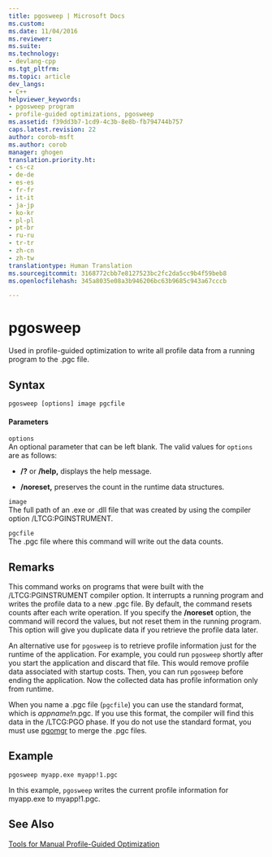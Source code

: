 ```yaml
---
title: pgosweep | Microsoft Docs
ms.custom: 
ms.date: 11/04/2016
ms.reviewer: 
ms.suite: 
ms.technology:
- devlang-cpp
ms.tgt_pltfrm: 
ms.topic: article
dev_langs:
- C++
helpviewer_keywords:
- pgosweep program
- profile-guided optimizations, pgosweep
ms.assetid: f39dd3b7-1cd9-4c3b-8e8b-fb794744b757
caps.latest.revision: 22
author: corob-msft
ms.author: corob
manager: ghogen
translation.priority.ht:
- cs-cz
- de-de
- es-es
- fr-fr
- it-it
- ja-jp
- ko-kr
- pl-pl
- pt-br
- ru-ru
- tr-tr
- zh-cn
- zh-tw
translationtype: Human Translation
ms.sourcegitcommit: 3168772cbb7e8127523bc2fc2da5cc9b4f59beb8
ms.openlocfilehash: 345a8035e08a3b946206bc63b9685c943a67cccb

---
```

# pgosweep
Used in profile-guided optimization to write all profile data from a running program to the .pgc file.  
  
## Syntax  
  
```  
pgosweep [options] image pgcfile  
```  
  
#### Parameters  
 `options`  
 An optional parameter that can be left blank. The valid values for `options` are as follows:  
  
-   **/?** or **/help,** displays the help message.  
  
-   **/noreset,** preserves the count in the runtime data structures.  
  
 `image`  
 The full path of an .exe or .dll file that was created by using the compiler option /LTCG:PGINSTRUMENT.  
  
 `pgcfile`  
 The .pgc file where this command will write out the data counts.  
  
## Remarks  
 This command works on programs that were built with the /LTCG:PGINSTRUMENT compiler option. It interrupts a running program and writes the profile data to a new .pgc file. By default, the command resets counts after each write operation. If you specify the **/noreset** option, the command will record the values, but not reset them in the running program. This option will give you duplicate data if you retrieve the profile data later.  
  
 An alternative use for `pgosweep` is to retrieve profile information just for the runtime of the application. For example, you could run `pgosweep` shortly after you start the application and discard that file. This would remove profile data associated with startup costs. Then, you can run `pgosweep` before ending the application. Now the collected data has profile information only from runtime.  
  
 When you name a .pgc file (`pgcfile`) you can use the standard format, which is *appname!n*.pgc. If you use this format, the compiler will find this data in the /LTCG:PGO phase. If you do not use the standard format, you must use [pgomgr](../../build/reference/pgomgr.md) to merge the .pgc files.  
  
## Example  
  
```  
pgosweep myapp.exe myapp!1.pgc  
```  
  
 In this example, `pgosweep` writes the current profile information for myapp.exe to myapp!1.pgc.  
  
## See Also  
 [Tools for Manual Profile-Guided Optimization](../../build/reference/tools-for-manual-profile-guided-optimization.md)


<!--HONumber=Jan17_HO2-->


